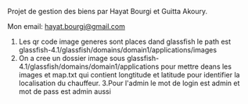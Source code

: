 Projet de gestion des biens par Hayat Bourgi et Guitta Akoury. 

Mon email: hayat.bourgi@gmail.com

1. Les qr code image generes sont places dand glassfish le path est glassfish-4.1/glassfish/domains/domain1/applications/images
2. On a cree un dossier image sous glassfish-4.1/glassfish/domains/domain1/applications pour mettre deans les images et map.txt qui contient longtitude et latitude pour identifier la localisation du chauffeur.
3.Pour l'admin le mot de login est admin et mot de pass est admin aussi